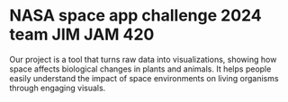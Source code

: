 # NASA space app challenge 2024 team JIM JAM 420
Our project is a tool that turns raw data into visualizations, showing how space affects biological changes in plants and animals. It helps people easily understand the impact of space environments on living organisms through engaging visuals.
